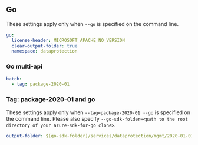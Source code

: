 ## Go

These settings apply only when `--go` is specified on the command line.

``` yaml $(go)
go:
  license-header: MICROSOFT_APACHE_NO_VERSION
  clear-output-folder: true
  namespace: dataprotection
```

### Go multi-api

``` yaml $(go) && $(multiapi)
batch:
  - tag: package-2020-01
```

### Tag: package-2020-01 and go

These settings apply only when `--tag=package-2020-01 --go` is specified on the command line.
Please also specify `--go-sdk-folder=<path to the root directory of your azure-sdk-for-go clone>`.

``` yaml $(tag)=='package-2020-01' && $(go)
output-folder: $(go-sdk-folder)/services/dataprotection/mgmt/2020-01-01-alpha/$(namespace)
```
